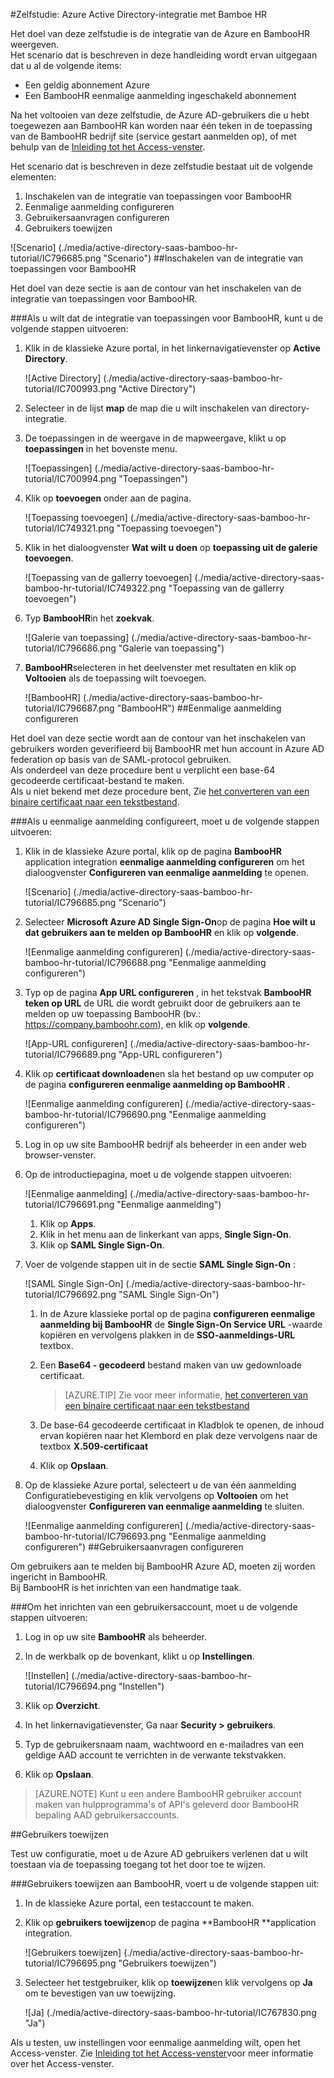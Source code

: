 <properties 
    pageTitle="Zelfstudie: Azure Active Directory-integratie met Bamboe HR | Microsoft Azure" 
    description="Meer informatie over het HR Bamboe met Azure Active Directory gebruiken voor het inschakelen van eenmalige aanmelding, geautomatiseerde provisioning en meer!" 
    services="active-directory" 
    authors="jeevansd"  
    documentationCenter="na" 
    manager="femila"/>
<tags 
    ms.service="active-directory" 
    ms.devlang="na" 
    ms.topic="article" 
    ms.tgt_pltfrm="na" 
    ms.workload="identity" 
    ms.date="09/29/2016" 
    ms.author="jeedes" />

#<a name="tutorial-azure-active-directory-integration-with-bamboo-hr"></a>Zelfstudie: Azure Active Directory-integratie met Bamboe HR

Het doel van deze zelfstudie is de integratie van de Azure en BambooHR weergeven.  
Het scenario dat is beschreven in deze handleiding wordt ervan uitgegaan dat u al de volgende items:

-   Een geldig abonnement Azure
-   Een BambooHR eenmalige aanmelding ingeschakeld abonnement

Na het voltooien van deze zelfstudie, de Azure AD-gebruikers die u hebt toegewezen aan BambooHR kan worden naar één teken in de toepassing van de BambooHR bedrijf site (service gestart aanmelden op), of met behulp van de [Inleiding tot het Access-venster](active-directory-saas-access-panel-introduction.md).

Het scenario dat is beschreven in deze zelfstudie bestaat uit de volgende elementen:

1.  Inschakelen van de integratie van toepassingen voor BambooHR
2.  Eenmalige aanmelding configureren
3.  Gebruikersaanvragen configureren
4.  Gebruikers toewijzen

![Scenario] (./media/active-directory-saas-bamboo-hr-tutorial/IC796685.png "Scenario")
##<a name="enabling-the-application-integration-for-bamboohr"></a>Inschakelen van de integratie van toepassingen voor BambooHR

Het doel van deze sectie is aan de contour van het inschakelen van de integratie van toepassingen voor BambooHR.

###<a name="to-enable-the-application-integration-for-bamboohr-perform-the-following-steps"></a>Als u wilt dat de integratie van toepassingen voor BambooHR, kunt u de volgende stappen uitvoeren:

1.  Klik in de klassieke Azure portal, in het linkernavigatievenster op **Active Directory**.

    ![Active Directory] (./media/active-directory-saas-bamboo-hr-tutorial/IC700993.png "Active Directory")

2.  Selecteer in de lijst **map** de map die u wilt inschakelen van directory-integratie.

3.  De toepassingen in de weergave in de mapweergave, klikt u op **toepassingen** in het bovenste menu.

    ![Toepassingen] (./media/active-directory-saas-bamboo-hr-tutorial/IC700994.png "Toepassingen")

4.  Klik op **toevoegen** onder aan de pagina.

    ![Toepassing toevoegen] (./media/active-directory-saas-bamboo-hr-tutorial/IC749321.png "Toepassing toevoegen")

5.  Klik in het dialoogvenster **Wat wilt u doen** op **toepassing uit de galerie toevoegen**.

    ![Toepassing van de gallerry toevoegen] (./media/active-directory-saas-bamboo-hr-tutorial/IC749322.png "Toepassing van de gallerry toevoegen")

6.  Typ **BambooHR**in het **zoekvak**.

    ![Galerie van toepassing] (./media/active-directory-saas-bamboo-hr-tutorial/IC796686.png "Galerie van toepassing")

7.  **BambooHR**selecteren in het deelvenster met resultaten en klik op **Voltooien** als de toepassing wilt toevoegen.

    ![BambooHR] (./media/active-directory-saas-bamboo-hr-tutorial/IC796687.png "BambooHR")
##<a name="configuring-single-sign-on"></a>Eenmalige aanmelding configureren

Het doel van deze sectie wordt aan de contour van het inschakelen van gebruikers worden geverifieerd bij BambooHR met hun account in Azure AD federation op basis van de SAML-protocol gebruiken.  
Als onderdeel van deze procedure bent u verplicht een base-64 gecodeerde certificaat-bestand te maken.  
Als u niet bekend met deze procedure bent, Zie [het converteren van een binaire certificaat naar een tekstbestand](http://youtu.be/PlgrzUZ-Y1o).

###<a name="to-configure-single-sign-on-perform-the-following-steps"></a>Als u eenmalige aanmelding configureert, moet u de volgende stappen uitvoeren:

1.  Klik in de klassieke Azure portal, klik op de pagina **BambooHR** application integration **eenmalige aanmelding configureren** om het dialoogvenster **Configureren van eenmalige aanmelding** te openen.

    ![Scenario] (./media/active-directory-saas-bamboo-hr-tutorial/IC796685.png "Scenario")

2.  Selecteer **Microsoft Azure AD Single Sign-On**op de pagina **Hoe wilt u dat gebruikers aan te melden op BambooHR** en klik op **volgende**.

    ![Eenmalige aanmelding configureren] (./media/active-directory-saas-bamboo-hr-tutorial/IC796688.png "Eenmalige aanmelding configureren")

3.  Typ op de pagina **App URL configureren** , in het tekstvak **BambooHR teken op URL** de URL die wordt gebruikt door de gebruikers aan te melden op uw toepassing BambooHR (bv.: https://company.bamboohr.com), en klik op **volgende**.

    ![App-URL configureren] (./media/active-directory-saas-bamboo-hr-tutorial/IC796689.png "App-URL configureren")

4.  Klik op **certificaat downloaden**en sla het bestand op uw computer op de pagina **configureren eenmalige aanmelding op BambooHR** .

    ![Eenmalige aanmelding configureren] (./media/active-directory-saas-bamboo-hr-tutorial/IC796690.png "Eenmalige aanmelding configureren")

5.  Log in op uw site BambooHR bedrijf als beheerder in een ander web browser-venster.

6.  Op de introductiepagina, moet u de volgende stappen uitvoeren:

    ![Eenmalige aanmelding] (./media/active-directory-saas-bamboo-hr-tutorial/IC796691.png "Eenmalige aanmelding")

    1.  Klik op **Apps**.
    2.  Klik in het menu aan de linkerkant van apps, **Single Sign-On**.
    3.  Klik op **SAML Single Sign-On**.

7.  Voer de volgende stappen uit in de sectie **SAML Single Sign-On** :

    ![SAML Single Sign-On] (./media/active-directory-saas-bamboo-hr-tutorial/IC796692.png "SAML Single Sign-On")

    1.  In de Azure klassieke portal op de pagina **configureren eenmalige aanmelding bij BambooHR** de **Single Sign-On Service URL** -waarde kopiëren en vervolgens plakken in de **SSO-aanmeldings-URL** textbox.
    2.  Een **Base64 - gecodeerd** bestand maken van uw gedownloade certificaat.  

        >[AZURE.TIP] Zie voor meer informatie, [het converteren van een binaire certificaat naar een tekstbestand](http://youtu.be/PlgrzUZ-Y1o)

    3.  De base-64 gecodeerde certificaat in Kladblok te openen, de inhoud ervan kopiëren naar het Klembord en plak deze vervolgens naar de textbox **X.509-certificaat**
    4.  Klik op **Opslaan**.

8.  Op de klassieke Azure portal, selecteert u de van één aanmelding Configuratiebevestiging en klik vervolgens op **Voltooien** om het dialoogvenster **Configureren van eenmalige aanmelding** te sluiten.

    ![Eenmalige aanmelding configureren] (./media/active-directory-saas-bamboo-hr-tutorial/IC796693.png "Eenmalige aanmelding configureren")
##<a name="configuring-user-provisioning"></a>Gebruikersaanvragen configureren

Om gebruikers aan te melden bij BambooHR Azure AD, moeten zij worden ingericht in BambooHR.  
Bij BambooHR is het inrichten van een handmatige taak.

###<a name="to-provision-a-user-accounts-perform-the-following-steps"></a>Om het inrichten van een gebruikersaccount, moet u de volgende stappen uitvoeren:

1.  Log in op uw site **BambooHR** als beheerder.

2.  In de werkbalk op de bovenkant, klikt u op **Instellingen**.

    ![Instellen] (./media/active-directory-saas-bamboo-hr-tutorial/IC796694.png "Instellen")

3.  Klik op **Overzicht**.

4.  In het linkernavigatievenster, Ga naar **Security \> gebruikers**.

5.  Typ de gebruikersnaam naam, wachtwoord en e-mailadres van een geldige AAD account te verrichten in de verwante tekstvakken.

6.  Klik op **Opslaan**.

>[AZURE.NOTE] Kunt u een andere BambooHR gebruiker account maken van hulpprogramma's of API's geleverd door BambooHR bepaling AAD gebruikersaccounts.

##<a name="assigning-users"></a>Gebruikers toewijzen

Test uw configuratie, moet u de Azure AD gebruikers verlenen dat u wilt toestaan via de toepassing toegang tot het door toe te wijzen.

###<a name="to-assign-users-to-bamboohr-perform-the-following-steps"></a>Gebruikers toewijzen aan BambooHR, voert u de volgende stappen uit:

1.  In de klassieke Azure portal, een testaccount te maken.

2.  Klik op **gebruikers toewijzen**op de pagina **BambooHR **application integration.

    ![Gebruikers toewijzen] (./media/active-directory-saas-bamboo-hr-tutorial/IC796695.png "Gebruikers toewijzen")

3.  Selecteer het testgebruiker, klik op **toewijzen**en klik vervolgens op **Ja** om te bevestigen van uw toewijzing.

    ![Ja] (./media/active-directory-saas-bamboo-hr-tutorial/IC767830.png "Ja")

Als u testen, uw instellingen voor eenmalige aanmelding wilt, open het Access-venster. Zie [Inleiding tot het Access-venster](active-directory-saas-access-panel-introduction.md)voor meer informatie over het Access-venster.
